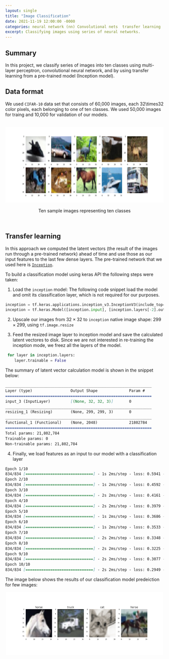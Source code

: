 ```yaml
---
layout: single
title: "Image Classification"
date: 2021-11-19 12:00:00 -0000
categories: neural network (nn) Convolutional nets  transfer learning  
excerpt: Classifying images using series of neural networks. 
---
```


## Summary
In this project, we classify series of images into ten classes using multi-layer perceptron, convolutional neural network, and by using transfer learning from a pre-trained model (Inception model).


## Data format
We used `CIFAR-10` data set that consists of 60,000 images, each 32\times32 color pixels, each belonging to one of ten classes. We used 50,000 images for traing and 10,000 for validation of our models. 

<br>
 
 <div align="center">
  <img src="/assets/images/blogs/ten_classes.png" width="600px" height="240" alt="Photo of a lighthouse.">
  <p>Ten sample images representing ten classes</p>
 </div>

<br>

## Transfer learning 
In this approach we computed the latent vectors (the result of the images run through a pre-trained network) ahead of time and use those as our input features to the last few dense layers. The pre-trained network that we used here is [`Inception`](https://keras.io/applications/). 

To build a classification model using keras API the following steps were taken:
1. Load the `inception` model:
  The following code snippet load the model and omit its classification layer, which is not required for our purposes. 
  ```python
  inception = tf.keras.applications.inception_v3.InceptionV3(include_top=True, input_shape=(299, 299, 3))
  inception = tf.keras.Model([inception.input], [inception.layers[-2].output]) # manually discard prediction layer
  ```
2. Upscale our images from $32\times32$ to `inception` native image shape: $299\times299$, using `tf.image.resize`

3. Feed the resized image layer to inception model and save the calculated latent vectores to disk. Since we are not interested in re-training the inception mode, we freez all the layers of the model.

```python
 for layer in inception.layers:
    layer.trainable = False  
``` 
The summary of latent vector calculation model is shown in the snippet below:

```markdown
_________________________________________________________________
Layer (type)                 Output Shape              Param #   
=================================================================
input_3 (InputLayer)         [(None, 32, 32, 3)]       0         
_________________________________________________________________
resizing_1 (Resizing)        (None, 299, 299, 3)       0         
_________________________________________________________________
functional_1 (Functional)    (None, 2048)              21802784  
=================================================================
Total params: 21,802,784
Trainable params: 0
Non-trainable params: 21,802,784
```
4. Finally, we load features as an input to our model with a classification layer

```markdown
Epoch 1/10
834/834 [==============================] - 1s 2ms/step - loss: 0.5941 - accuracy: 0.7976
Epoch 2/10
834/834 [==============================] - 1s 2ms/step - loss: 0.4592 - accuracy: 0.8406
Epoch 3/10
834/834 [==============================] - 2s 2ms/step - loss: 0.4161 - accuracy: 0.8552
Epoch 4/10
834/834 [==============================] - 2s 2ms/step - loss: 0.3979 - accuracy: 0.8605
Epoch 5/10
834/834 [==============================] - 1s 2ms/step - loss: 0.3686 - accuracy: 0.8704
Epoch 6/10
834/834 [==============================] - 1s 2ms/step - loss: 0.3533 - accuracy: 0.8754
Epoch 7/10
834/834 [==============================] - 2s 2ms/step - loss: 0.3348 - accuracy: 0.8822
Epoch 8/10
834/834 [==============================] - 2s 2ms/step - loss: 0.3225 - accuracy: 0.8843
Epoch 9/10
834/834 [==============================] - 2s 2ms/step - loss: 0.3077 - accuracy: 0.8901
Epoch 10/10
834/834 [==============================] - 2s 2ms/step - loss: 0.2949 - accuracy: 0.8935
```
 
The image below shows the results of our classification model predeiction for few images:

<div align="center">
  <img src="/assets/images/blogs/pred_labels.png" width="500px" height="200" alt="Photo of a lighthouse.">
</div>
